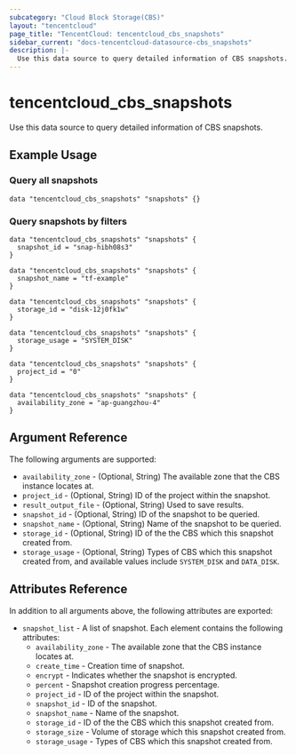 ```yaml
---
subcategory: "Cloud Block Storage(CBS)"
layout: "tencentcloud"
page_title: "TencentCloud: tencentcloud_cbs_snapshots"
sidebar_current: "docs-tencentcloud-datasource-cbs_snapshots"
description: |-
  Use this data source to query detailed information of CBS snapshots.
---
```


# tencentcloud_cbs_snapshots

Use this data source to query detailed information of CBS snapshots.

## Example Usage

### Query all snapshots

```hcl
data "tencentcloud_cbs_snapshots" "snapshots" {}
```

### Query snapshots by filters

```hcl
data "tencentcloud_cbs_snapshots" "snapshots" {
  snapshot_id = "snap-hibh08s3"
}

data "tencentcloud_cbs_snapshots" "snapshots" {
  snapshot_name = "tf-example"
}

data "tencentcloud_cbs_snapshots" "snapshots" {
  storage_id = "disk-12j0fk1w"
}

data "tencentcloud_cbs_snapshots" "snapshots" {
  storage_usage = "SYSTEM_DISK"
}

data "tencentcloud_cbs_snapshots" "snapshots" {
  project_id = "0"
}

data "tencentcloud_cbs_snapshots" "snapshots" {
  availability_zone = "ap-guangzhou-4"
}
```

## Argument Reference

The following arguments are supported:

* `availability_zone` - (Optional, String) The available zone that the CBS instance locates at.
* `project_id` - (Optional, String) ID of the project within the snapshot.
* `result_output_file` - (Optional, String) Used to save results.
* `snapshot_id` - (Optional, String) ID of the snapshot to be queried.
* `snapshot_name` - (Optional, String) Name of the snapshot to be queried.
* `storage_id` - (Optional, String) ID of the the CBS which this snapshot created from.
* `storage_usage` - (Optional, String) Types of CBS which this snapshot created from, and available values include `SYSTEM_DISK` and `DATA_DISK`.

## Attributes Reference

In addition to all arguments above, the following attributes are exported:

* `snapshot_list` - A list of snapshot. Each element contains the following attributes:
  * `availability_zone` - The available zone that the CBS instance locates at.
  * `create_time` - Creation time of snapshot.
  * `encrypt` - Indicates whether the snapshot is encrypted.
  * `percent` - Snapshot creation progress percentage.
  * `project_id` - ID of the project within the snapshot.
  * `snapshot_id` - ID of the snapshot.
  * `snapshot_name` - Name of the snapshot.
  * `storage_id` - ID of the the CBS which this snapshot created from.
  * `storage_size` - Volume of storage which this snapshot created from.
  * `storage_usage` - Types of CBS which this snapshot created from.


